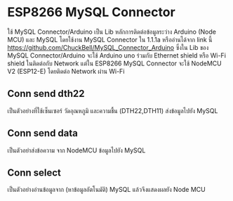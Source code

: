 # ESP8266 MySQL Connector

  ใช้ MySQL Connector/Arduino เป็น Lib หลักการติดต่อข้อมูลระว่าง Arduino (Node MCU) และ MySQL โดยใช้งาน MySQL Connector ใน 1.1.1a หรืออ่านได้จาก link นี้ https://github.com/ChuckBell/MySQL_Connector_Arduino
ซึ่งใน Lib ของ MySQL Connector/Arduino จะใช้ Arduino uno ร่วมกับ Ethernet shield หรือ Wi-Fi shield ในติดต่อกับ Network แต่ใน ESP8266 MySQL Connector จะใช้ NodeMCU V2 (ESP12-E) โดยติดต่อ Network ผ่าน Wi-Fi
  
## Conn send dth22
  เป็นตัวอย่างที่ใช้เซ็นเซอร์ วัดอุณหภูมิ และความชื้น (DTH22,DTH11) ส่งข้อมูลไปยัง MySQL

## Conn send data
  เป็นตัวอย่าส่งข้อความ จาก NodeMCU ข้อมูลไปยัง MySQL

## Conn select
  เป็นตัวอย่างอ่านข้อมูลจาก (หาข้อมูลอัตโนมัติ) MySQL แล้วจึงแสดงผลยัง Node MCU
